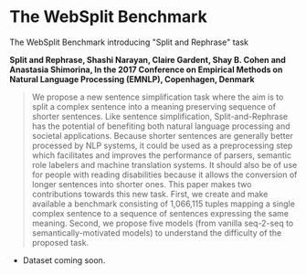 # The WebSplit Benchmark

The WebSplit Benchmark introducing "Split and Rephrase" task

**Split and Rephrase, Shashi Narayan, Claire Gardent, Shay B. Cohen and Anastasia Shimorina, In the 2017 Conference on Empirical Methods on Natural Language Processing (EMNLP), Copenhagen, Denmark**

> We propose a new sentence simplification task where the aim is to split a complex sentence into a meaning preserving sequence of shorter sentences.  Like sentence simplification, Split-and-Rephrase has the potential of benefiting both natural language processing and societal applications. Because shorter sentences are generally better processed by NLP systems, it could be used as a preprocessing step which facilitates and improves the performance of parsers, semantic role labelers and machine translation systems. It should also be of use for people with reading disabilities because it allows the conversion of longer sentences into shorter ones. This paper makes two contributions towards this new task. First, we create and make available a benchmark consisting of 1,066,115 tuples mapping a single complex sentence to a sequence of sentences expressing the same meaning. Second, we propose five models (from vanilla seq-2-seq to semantically-motivated models) to understand the difficulty of the proposed task.
       
* Dataset coming soon.
